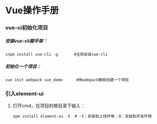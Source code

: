 # Vue操作手册





### vue-ci初始化项目



##### 安装vue-cli脚手架：

```
cnpm install vue-cli -g       #全局安装vue-cli
```



##### 初始化一个项目：

```
vue init webpack vue_demo      #用webpack模板创建一个项目
```







### 引入element-ui



1. 打开cmd，在项目的根目录下输入：

   ``` 
   npm install element-ui -S  # -S：安装到上线环境 -D：安装到开发环境
   ```

   